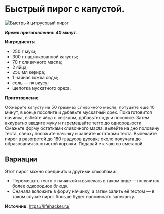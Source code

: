 # Быстрый пирог с капустой.

![Быстрый цитрусовый пирог](/images/Kulinar/Vipechka/bis_pir_005.jpg 'Быстрый цитрусовый пирог')

_**Время приготовления: 40 минут.**_

**Ингредиенты**

- 250 г муки;
- 300 г нашинкованной капусты;
- 70 г сливочного масла;
- 2 яйца;
- 250 мл кефира;
- 1 чайная ложка соды;
- соль — по вкусу;
- щепотка мускатного ореха.

**Приготовление**

Обжарьте капусту на 50 граммах сливочного масла, потушите ещё 10 минут, в конце посолите и добавьте мускатный орех. Пока готовится начинка, взбейте яйца с кефиром, добавьте соду и посолите. Затем аккуратно введите муку и перемешайте тесто до однородности. Смажьте форму остатками сливочного масла, вылейте на дно половину теста, сверху положите начинку и залейте остатками теста. Выпекайте пирог в разогретой до 180 градусов духовке около получаса до образования золотистой корочки. Подавайте к чаю со сметаной.

## Вариации

Этот пирог можно соединить и другими способами:

- Перемешать тесто с начинкой и выпекать в таком виде — получится более однородное блюдо.
- Сначала положить в форму начинку, а затем залить её тестом — в таком случае пирог больше будет напоминать запеканку.

**Источник**: https://lifehacker.ru/
